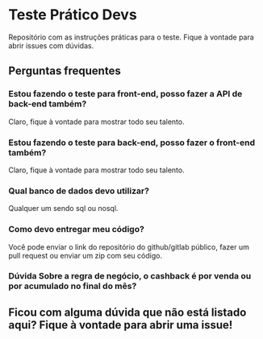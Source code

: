# Teste Prático Devs

Repositório com as instruções práticas para o teste. Fique à vontade para abrir issues com dúvidas.

## Perguntas frequentes 

### Estou fazendo o teste para front-end, posso fazer a API de back-end também?
Claro, fique à vontade para mostrar todo seu talento.

### Estou fazendo o teste para back-end, posso fazer o front-end também?
Claro, fique à vontade para mostrar todo seu talento.

### Qual banco de dados devo utilizar?
Qualquer um sendo sql ou nosql.

### Como devo entregar meu código?
Você pode enviar o link do repositório do github/gitlab público, fazer um pull request ou enviar um zip com seu código.

### Dúvida Sobre a regra de negócio, o cashback é por venda ou por acumulado no final do mês?


## Ficou com alguma dúvida que não está listado aqui? Fique à vontade para abrir uma issue!
